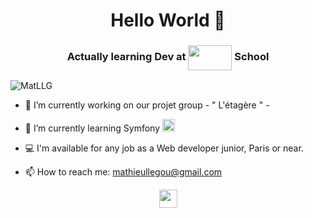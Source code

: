 <h1 align="center">Hello World 👋</h1>
<h3 align="center">Actually learning Dev at <a href="https://oclock.io/" target="blank"><img align="center" src="https://www.yubigeek.com/content/images/size/w1000/wordpress/2016/08/logo.png" alt="" height="40" width="70" /></a> School</h3>

<p align="left"> <img src="https://komarev.com/ghpvc/?username=MatLLG" alt="MatLLG" /> </p>

- 🔭 I’m currently working on our projet group - " L'étagère " -

- :school_satchel: I’m currently learning Symfony <img src="https://icongr.am/devicon/symfony-original.svg?size=25&color=currentColor" alt="Symfony" width="20" height="20"/>

- :computer: I'm available for any job as a Web developer junior, Paris or near.

- 📫 How to reach me: mathieullegou@gmail.com

<p align="center">
<a href="https://www.linkedin.com/in/%F0%9F%86%94-mathieu-%F0%9F%86%94-llegou-0554711a1/" target="blank"><img align="center" src="https://cdn.jsdelivr.net/npm/simple-icons@3.0.1/icons/linkedin.svg" alt="" height="29" width="29" /></a>
</p>
